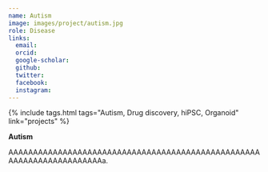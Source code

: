 ```yaml
---
name: Autism
image: images/project/autism.jpg
role: Disease
links:
  email:
  orcid:
  google-scholar:
  github:
  twitter:
  facebook:
  instagram: 
---
```


{%
  include tags.html
  tags="Autism, Drug discovery, hiPSC, Organoid"
  link="projects"
%}

<strong>Autism</strong>

AAAAAAAAAAAAAAAAAAAAAAAAAAAAAAAAAAAAAAAAAAAAAAAAAAAAAAAAAAAAAAAAAAAAAAa.
